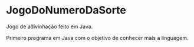 # JogoDoNumeroDaSorte
 Jogo de adivinhação feito em Java.

 Primeiro programa em Java com o objetivo de conhecer mais a linguagem.
